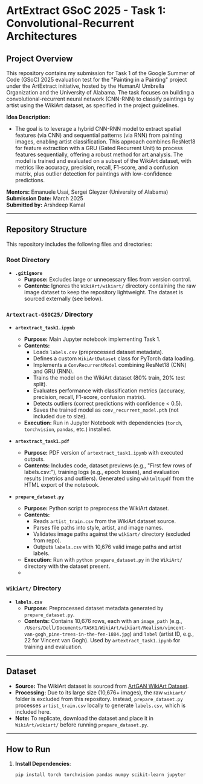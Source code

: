 # ArtExtract GSoC 2025 - Task 1: Convolutional-Recurrent Architectures

## Project Overview
This repository contains my submission for Task 1 of the Google Summer of Code (GSoC) 2025 evaluation test for the "Painting in a Painting" project under the ArtExtract initiative, hosted by the HumanAI Umbrella Organization and the University of Alabama. The task focuses on building a convolutional-recurrent neural network (CNN-RNN) to classify paintings by artist using the WikiArt dataset, as specified in the project guidelines.

**Idea Description:**
- The goal is to leverage a hybrid CNN-RNN model to extract spatial features (via CNN) and sequential patterns (via RNN) from painting images, enabling artist classification. This approach combines ResNet18 for feature extraction with a GRU (Gated Recurrent Unit) to process features sequentially, offering a robust method for art analysis. The model is trained and evaluated on a subset of the WikiArt dataset, with metrics like accuracy, precision, recall, F1-score, and a confusion matrix, plus outlier detection for paintings with low-confidence predictions.

**Mentors:** Emanuele Usai, Sergei Gleyzer (University of Alabama)  
**Submission Date:** March 2025  
**Submitted by:** Arshdeep Kamal

---

## Repository Structure
This repository includes the following files and directories:

### Root Directory
- **`.gitignore`**  
  - **Purpose:** Excludes large or unnecessary files from version control.
  - **Contents:** Ignores the `WikiArt/wikiart/` directory containing the raw image dataset to keep the repository lightweight. The dataset is sourced externally (see below).

### `Artextract-GSOC25/` Directory
- **`artextract_task1.ipynb`**  
  - **Purpose:** Main Jupyter notebook implementing Task 1.
  - **Contents:**
    - Loads `labels.csv` (preprocessed dataset metadata).
    - Defines a custom `WikiArtDataset` class for PyTorch data loading.
    - Implements a `ConvRecurrentModel` combining ResNet18 (CNN) and GRU (RNN).
    - Trains the model on the WikiArt dataset (80% train, 20% test split).
    - Evaluates performance with classification metrics (accuracy, precision, recall, F1-score, confusion matrix).
    - Detects outliers (correct predictions with confidence < 0.5).
    - Saves the trained model as `conv_recurrent_model.pth` (not included due to size).
  - **Execution:** Run in Jupyter Notebook with dependencies (`torch`, `torchvision`, `pandas`, etc.) installed.

- **`artextract_task1.pdf`**  
  - **Purpose:** PDF version of `artextract_task1.ipynb` with executed outputs.
  - **Contents:** Includes code, dataset previews (e.g., "First few rows of labels.csv:"), training logs (e.g., epoch losses), and evaluation results (metrics and outliers). Generated using `wkhtmltopdf` from the HTML export of the notebook.


- **`prepare_dataset.py`**  
  - **Purpose:** Python script to preprocess the WikiArt dataset.
  - **Contents:**
    - Reads `artist_train.csv` from the WikiArt dataset source.
    - Parses file paths into style, artist, and image names.
    - Validates image paths against the `wikiart/` directory (excluded from repo).
    - Outputs `labels.csv` with 10,676 valid image paths and artist labels.
  - **Execution:** Run with `python prepare_dataset.py` in the `WikiArt/` directory with the dataset present.
  - 
### `WikiArt/` Directory
- **`labels.csv`**  
  - **Purpose:** Preprocessed dataset metadata generated by `prepare_dataset.py`.
  - **Contents:** Contains 10,676 rows, each with an `image_path` (e.g., `/Users/Dell/Documents/TASK1/WikiArt/wikiart/Realism/vincent-van-gogh_pine-trees-in-the-fen-1884.jpg`) and `label` (artist ID, e.g., 22 for Vincent van Gogh). Used by `artextract_task1.ipynb` for training and evaluation.

---

## Dataset
- **Source:** The WikiArt dataset is sourced from [ArtGAN WikiArt Dataset](https://github.com/cs-chan/ArtGAN/blob/master/WikiArt%20Dataset/README.md).
- **Processing:** Due to its large size (10,676+ images), the raw `wikiart/` folder is excluded from this repository. Instead, `prepare_dataset.py` processes `artist_train.csv` locally to generate `labels.csv`, which is included here.
- **Note:** To replicate, download the dataset and place it in `WikiArt/wikiart/` before running `prepare_dataset.py`.

---

## How to Run
1. **Install Dependencies**:  
   ```bash
   pip install torch torchvision pandas numpy scikit-learn jupyter
